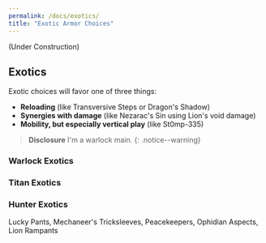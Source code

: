```yaml
---
permalink: /docs/exotics/
title: "Exotic Armor Choices"
---
```


(Under Construction)


## Exotics

Exotic choices will favor one of three things:
- **Reloading** (like Transversive Steps or Dragon's Shadow)
- **Synergies with damage** (like Nezarac's Sin using Lion's void damage)
- **Mobility, but especially vertical play** (like St0mp-335)

> **Disclosure** I'm a warlock main.
{: .notice--warning}

### Warlock Exotics


### Titan Exotics

### Hunter Exotics
Lucky Pants, Mechaneer's Tricksleeves, Peacekeepers, Ophidian Aspects, Lion Rampants

